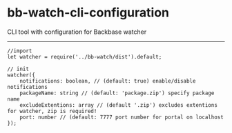 # bb-watch-cli-configuration
CLI tool with configuration for Backbase watcher

----------

    //import 
    let watcher = require('../bb-watch/dist').default;
		
	// init
	watcher({
		notifications: boolean, // (default: true) enable/disable notifications
		packageName: string // (default: 'package.zip') specify package name
		excludeExtentions: array // (default '.zip') excludes extentions for watcher, zip is required!
		port: number // (default: 7777 port number for portal on localhost
	});
